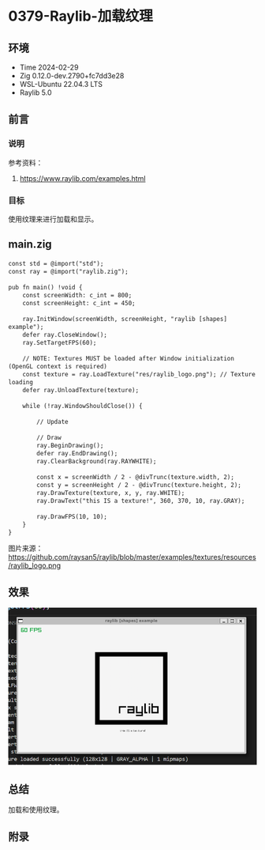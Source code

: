 # 0379-Raylib-加载纹理

## 环境

- Time 2024-02-29
- Zig 0.12.0-dev.2790+fc7dd3e28
- WSL-Ubuntu 22.04.3 LTS
- Raylib 5.0

## 前言

### 说明

参考资料：

1. <https://www.raylib.com/examples.html>

### 目标

使用纹理来进行加载和显示。

## main.zig

```zig
const std = @import("std");
const ray = @import("raylib.zig");

pub fn main() !void {
    const screenWidth: c_int = 800;
    const screenHeight: c_int = 450;

    ray.InitWindow(screenWidth, screenHeight, "raylib [shapes] example");
    defer ray.CloseWindow();
    ray.SetTargetFPS(60);

    // NOTE: Textures MUST be loaded after Window initialization (OpenGL context is required)
    const texture = ray.LoadTexture("res/raylib_logo.png"); // Texture loading
    defer ray.UnloadTexture(texture);

    while (!ray.WindowShouldClose()) {

        // Update

        // Draw
        ray.BeginDrawing();
        defer ray.EndDrawing();
        ray.ClearBackground(ray.RAYWHITE);

        const x = screenWidth / 2 - @divTrunc(texture.width, 2);
        const y = screenHeight / 2 - @divTrunc(texture.height, 2);
        ray.DrawTexture(texture, x, y, ray.WHITE);
        ray.DrawText("this IS a texture!", 360, 370, 10, ray.GRAY);

        ray.DrawFPS(10, 10);
    }
}
```

图片来源：<https://github.com/raysan5/raylib/blob/master/examples/textures/resources/raylib_logo.png>

## 效果

![纹理的加载][1]

## 总结

加载和使用纹理。

[1]: images/raylib-texture-logo.png

## 附录
